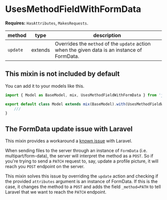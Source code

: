 # UsesMethodFieldWithFormData

**Requires:** `HasAttributes`, `MakesRequests`.

| method | type | description |
| - | - | - |
| `update` | extends | Overrides the `method` of the `update` action when the given data is an instance of FormData.  |

## This mixin is not included by default

You can add it to your models like this.

```js
import { Model as BaseModel, mix, UsesMethodFieldWithFormData } from 'javel'

export default class Model extends mix(BaseModel).with(UsesMethodFieldWithFormData) {
    ///
}
```

## The FormData update issue with Laravel

This mixin provides a workaround a [known issue](https://github.com/laravel/framework/issues/13457) with Laravel.

When sending files to the server through an instance of `FormData` (i.e. multipart/form-data), the server will interpret the method as a `POST`. So if you're trying to send a `PATCH` request to, say, update a profile picture, it will reach you `POST` endpoint on the server.

This mixin solves this issue by overriding the `update` action and checking if the provided `attributes` argument is an instance of FormData. If this is the case, it changes the method to a `POST` and adds the field `_method=PATH` to tell Laravel that we want to reach the `PATCH` endpoint.